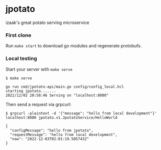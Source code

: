 # jpotato

izaak's great potato serving microservice

### First clone

Run `make start` to download go modules and regenerate protobufs.

### Local testing

Start your server with `make serve`

```
$ make serve

go run cmd/jpotato-api/main.go config/config_local.hcl
starting jpotato.......
2022/12/02 20:58:46 Serving on "localhost:8080"

```

Then send a request via grpcurl:

```
$ grpcurl -plaintext -d '{"message": "hello from local development"}' localhost:8080 jpotato.v1.JpotatoService/HelloWorld

{
  "configMessage": "hello from jpotato",
  "requestMessage": "hello from local development",
  "now": "2022-12-03T02:01:19.505743Z"
}
```
